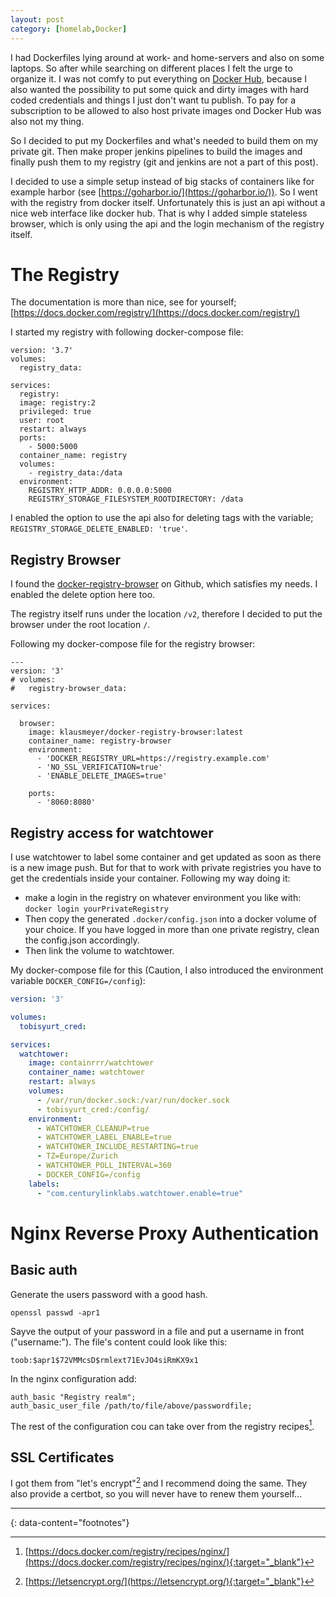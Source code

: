 ```yaml
---
layout: post
category: [homelab,Docker]
---
```


I had Dockerfiles lying around at work- and home-servers and also on some laptops.
So after while searching on different places I felt the urge to organize it. I was
not comfy to put everything on [Docker Hub](https://hub.docker.com/), because
I also wanted the possibility to put some quick and dirty images with hard coded 
credentials and things I just don't want tu publish. To pay for a subscription to
be allowed to also host private images ond Docker Hub was also not my thing.

So I decided to put my Dockerfiles and what's needed to build them on my private git.
Then make proper jenkins pipelines to build the images and finally push them to my
registry (git and jenkins are not a part of this post).

I decided to use a simple setup instead of big stacks of containers like for example
harbor (see [https://goharbor.io/](https://goharbor.io/)). So I went with the registry from 
docker itself. Unfortunately this is just an api without a nice web interface like docker hub.
That is why I added simple stateless browser, which is only using the api and the login
mechanism of the registry itself.

# The Registry

The documentation is more than nice, see for yourself; 
[https://docs.docker.com/registry/](https://docs.docker.com/registry/)

I started my registry with following docker-compose file:

    version: '3.7'
    volumes:
      registry_data:

    services:
      registry:
      image: registry:2
      privileged: true
      user: root
      restart: always
      ports:
        - 5000:5000
      container_name: registry
      volumes:
        - registry_data:/data
      environment:
        REGISTRY_HTTP_ADDR: 0.0.0.0:5000
        REGISTRY_STORAGE_FILESYSTEM_ROOTDIRECTORY: /data

I enabled the option to use the api also for deleting tags with the variable; `REGISTRY_STORAGE_DELETE_ENABLED: 'true'`.

## Registry Browser

I found the [docker-registry-browser](https://github.com/klausmeyer/docker-registry-browser)
on Github, which satisfies my needs. I enabled the delete option here too.

The registry itself runs under the location `/v2`, therefore I decided to put the browser under the 
root location `/`.

Following my docker-compose file for the registry browser:

```
---
version: '3'
# volumes:
#   registry-browser_data:  

services:

  browser:
    image: klausmeyer/docker-registry-browser:latest
    container_name: registry-browser
    environment:
      - 'DOCKER_REGISTRY_URL=https://registry.example.com'
      - 'NO_SSL_VERIFICATION=true'
      - 'ENABLE_DELETE_IMAGES=true'

    ports:
      - '8060:8080'
```

## Registry access for watchtower

I use watchtower to label some container and get updated as soon as there is a new
image push. But for that to work with private registries you have to get the
credentials inside your container. Following my way doing it:

* make a login in the registry on whatever environment you like with:
  `docker login yourPrivateRegistry`
* Then copy the generated `.docker/config.json` into a docker volume of your choice.
If you have logged in more than one private registry, clean the config.json accordingly.
* Then link the volume to watchtower.

My docker-compose file for this (Caution, I also introduced the environment variable
`DOCKER_CONFIG=/config`):

```yaml
version: '3'

volumes:
  tobisyurt_cred:

services:
  watchtower:
    image: containrrr/watchtower
    container_name: watchtower
    restart: always
    volumes:
      - /var/run/docker.sock:/var/run/docker.sock
      - tobisyurt_cred:/config/
    environment:
      - WATCHTOWER_CLEANUP=true
      - WATCHTOWER_LABEL_ENABLE=true
      - WATCHTOWER_INCLUDE_RESTARTING=true
      - TZ=Europe/Zurich
      - WATCHTOWER_POLL_INTERVAL=360
      - DOCKER_CONFIG=/config
    labels:
      - "com.centurylinklabs.watchtower.enable=true"

```

# Nginx Reverse Proxy Authentication

## Basic auth

Generate the users password with a good hash.

    openssl passwd -apr1

Sayve the output of your password in a file and put a username in front ("username:").
The file's content could look like this:

    toob:$apr1$72VMMcsD$rmlext71EvJO4siRmKX9x1

In the nginx configuration add:

    auth_basic "Registry realm";
    auth_basic_user_file /path/to/file/above/passwordfile;
    
The rest of the configuration cou can take over from the registry recipes[^1].

## SSL Certificates

I got them from "let's encrypt"[^2] and I recommend doing the same. They also provide
a certbot, so you will never have to renew them yourself...


---
{: data-content="footnotes"}

[^1]: [https://docs.docker.com/registry/recipes/nginx/](https://docs.docker.com/registry/recipes/nginx/){:target="_blank"}
[^2]: [https://letsencrypt.org/](https://letsencrypt.org/){:target="_blank"}
